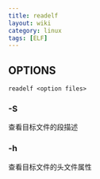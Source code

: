 ```yaml
---
title: readelf
layout: wiki
category: linux
tags: [ELF]
---
```


## OPTIONS

```
readelf <option files>
```

### -S

查看目标文件的段描述

### -h

查看目标文件的头文件属性